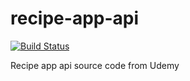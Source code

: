# recipe-app-api

[![Build Status](https://www.travis-ci.com/Tmuat/recipe-app-api.svg?branch=main)](https://www.travis-ci.com/Tmuat/recipe-app-api)

Recipe app api source code from Udemy
